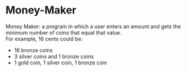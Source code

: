 # Money-Maker
Money Maker: a program in which a user enters an amount and gets the minimum number of coins that equal that value.  
For example, 16 cents could be:  
- 16 bronze coins
- 3 silver coins and 1 bronze coins  
- 1 gold coin, 1 silver coin, 1 bronze coin
